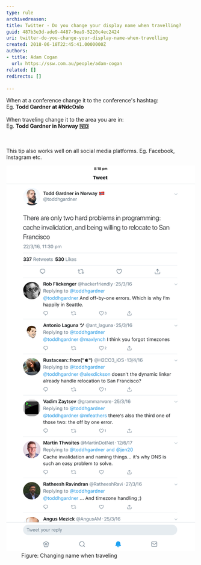```yaml
---
type: rule
archivedreason: 
title: Twitter - Do you change your display name when travelling?
guid: 487b3e3d-ade9-4487-9ea9-5220c4ec2424
uri: twitter-do-you-change-your-display-name-when-travelling
created: 2018-06-18T22:45:41.0000000Z
authors:
- title: Adam Cogan
  url: https://ssw.com.au/people/adam-cogan
related: []
redirects: []

---
```



When at a conference change it to the conference's hashtag:<br>Eg. <b>Todd Gardner at #NdcOslo</b><br><br>When traveling change it to the area you are in:<br>Eg. <b>Todd Gardner in Norway 🇳🇴 </b><br>
<br><excerpt class='endintro'></excerpt><br>
<p>​This tip also works well on all social media platforms. Eg. Facebook, Instagram etc.​<br></p><dl class="image"><dt><img src="twitter-name.png" alt="twitter-name.png" /></dt><dd>Figure: Changing name when traveling​<br></dd></dl>


